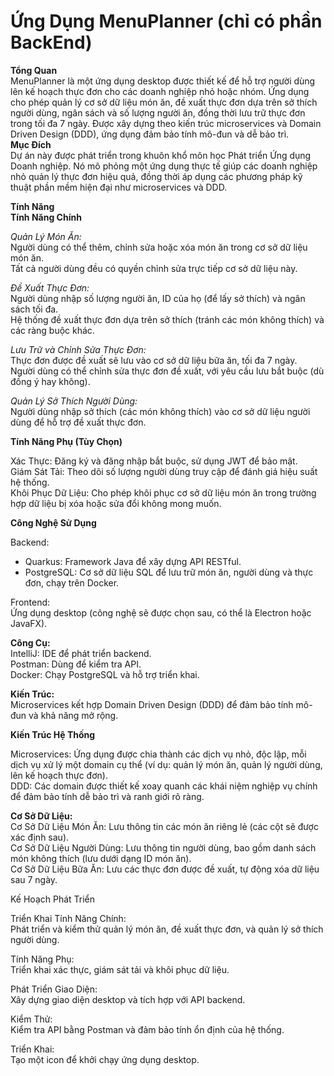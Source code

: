 # Ứng Dụng MenuPlanner (chỉ có phần BackEnd)        

**Tổng Quan**                  
MenuPlanner là một ứng dụng desktop được thiết kế để hỗ trợ người dùng lên kế hoạch thực đơn cho các doanh nghiệp nhỏ hoặc nhóm. Ứng dụng cho phép quản lý cơ sở dữ liệu món ăn, đề xuất thực đơn dựa trên sở thích người dùng, ngân sách và số lượng người ăn, đồng thời lưu trữ thực đơn trong tối đa 7 ngày. Được xây dựng theo kiến trúc microservices và Domain Driven Design (DDD), ứng dụng đảm bảo tính mô-đun và dễ bảo trì.    
**Mục Đích**                
Dự án này được phát triển trong khuôn khổ môn học Phát triển Ứng dụng Doanh nghiệp. Nó mô phỏng một ứng dụng thực tế giúp các doanh nghiệp nhỏ quản lý thực đơn hiệu quả, đồng thời áp dụng các phương pháp kỹ thuật phần mềm hiện đại như microservices và DDD.            

**Tính Năng**        
**Tính Năng Chính**               

*Quản Lý Món Ăn:*            
Người dùng có thể thêm, chỉnh sửa hoặc xóa món ăn trong cơ sở dữ liệu món ăn.            
Tất cả người dùng đều có quyền chỉnh sửa trực tiếp cơ sở dữ liệu này.           
      

*Đề Xuất Thực Đơn:*      
Người dùng nhập số lượng người ăn, ID của họ (để lấy sở thích) và ngân sách tối đa.         
Hệ thống đề xuất thực đơn dựa trên sở thích (tránh các món không thích) và các ràng buộc khác.           


*Lưu Trữ và Chỉnh Sửa Thực Đơn:*         
Thực đơn được đề xuất sẽ lưu vào cơ sở dữ liệu bữa ăn, tối đa 7 ngày.           
Người dùng có thể chỉnh sửa thực đơn đề xuất, với yêu cầu lưu bắt buộc (dù đồng ý hay không).           


*Quản Lý Sở Thích Người Dùng:*          
Người dùng nhập sở thích (các món không thích) vào cơ sở dữ liệu người dùng để hỗ trợ đề xuất thực đơn.            



**Tính Năng Phụ (Tùy Chọn)**            

Xác Thực: Đăng ký và đăng nhập bắt buộc, sử dụng JWT để bảo mật.        
Giám Sát Tải: Theo dõi số lượng người dùng truy cập để đánh giá hiệu suất hệ thống.           
Khôi Phục Dữ Liệu: Cho phép khôi phục cơ sở dữ liệu món ăn trong trường hợp dữ liệu bị xóa hoặc sửa đổi không mong muốn.            
          
**Công Nghệ Sử Dụng**           

Backend:         
+ Quarkus: Framework Java để xây dựng API RESTful.      
+ PostgreSQL: Cơ sở dữ liệu SQL để lưu trữ món ăn, người dùng và thực đơn, chạy trên Docker.         

               
Frontend:         
Ứng dụng desktop (công nghệ sẽ được chọn sau, có thể là Electron hoặc JavaFX).        


**Công Cụ:**        
IntelliJ: IDE để phát triển backend.       
Postman: Dùng để kiểm tra API.       
Docker: Chạy PostgreSQL và hỗ trợ triển khai.        


**Kiến Trúc:**         
Microservices kết hợp Domain Driven Design (DDD) để đảm bảo tính mô-đun và khả năng mở rộng.          



**Kiến Trúc Hệ Thống**       

Microservices: Ứng dụng được chia thành các dịch vụ nhỏ, độc lập, mỗi dịch vụ xử lý một domain cụ thể (ví dụ: quản lý món ăn, quản lý người dùng, lên kế hoạch thực đơn).           
DDD: Các domain được thiết kế xoay quanh các khái niệm nghiệp vụ chính để đảm bảo tính dễ bảo trì và ranh giới rõ ràng.          
             
**Cơ Sở Dữ Liệu:**             
Cơ Sở Dữ Liệu Món Ăn: Lưu thông tin các món ăn riêng lẻ (các cột sẽ được xác định sau).          
Cơ Sở Dữ Liệu Người Dùng: Lưu thông tin người dùng, bao gồm danh sách món không thích (lưu dưới dạng ID món ăn).          
Cơ Sở Dữ Liệu Bữa Ăn: Lưu các thực đơn được đề xuất, tự động xóa dữ liệu sau 7 ngày.         
                
          

Kế Hoạch Phát Triển        

Triển Khai Tính Năng Chính:        
Phát triển và kiểm thử quản lý món ăn, đề xuất thực đơn, và quản lý sở thích người dùng.         


Tính Năng Phụ:          
Triển khai xác thực, giám sát tải và khôi phục dữ liệu.         


Phát Triển Giao Diện:        
Xây dựng giao diện desktop và tích hợp với API backend.         


Kiểm Thử:         
Kiểm tra API bằng Postman và đảm bảo tính ổn định của hệ thống.           

Triển Khai:           
Tạo một icon để khởi chạy ứng dụng desktop.     
